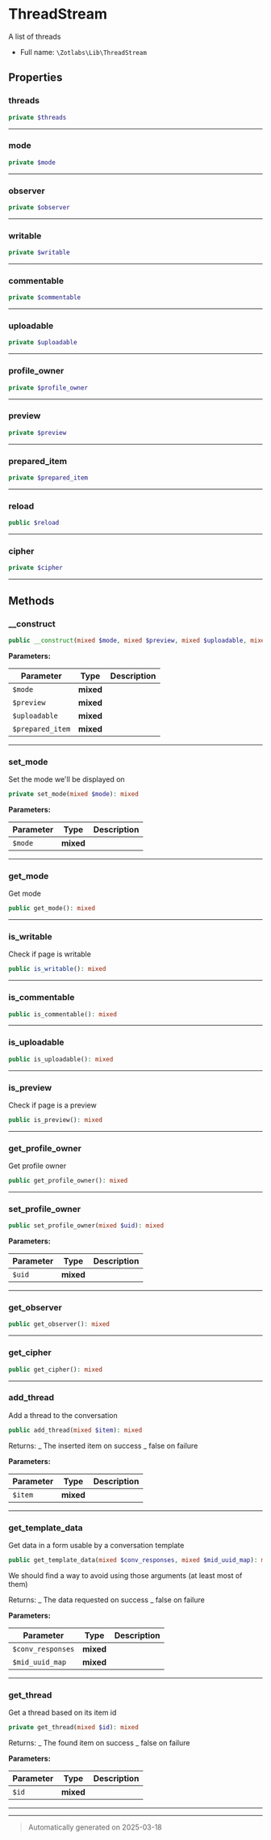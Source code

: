 
# ThreadStream

A list of threads



* Full name: `\Zotlabs\Lib\ThreadStream`



## Properties


### threads



```php
private $threads
```






***

### mode



```php
private $mode
```






***

### observer



```php
private $observer
```






***

### writable



```php
private $writable
```






***

### commentable



```php
private $commentable
```






***

### uploadable



```php
private $uploadable
```






***

### profile_owner



```php
private $profile_owner
```






***

### preview



```php
private $preview
```






***

### prepared_item



```php
private $prepared_item
```






***

### reload



```php
public $reload
```






***

### cipher



```php
private $cipher
```






***

## Methods


### __construct



```php
public __construct(mixed $mode, mixed $preview, mixed $uploadable, mixed $prepared_item = &#039;&#039;): mixed
```








**Parameters:**

| Parameter | Type | Description |
|-----------|------|-------------|
| `$mode` | **mixed** |  |
| `$preview` | **mixed** |  |
| `$uploadable` | **mixed** |  |
| `$prepared_item` | **mixed** |  |





***

### set_mode

Set the mode we'll be displayed on

```php
private set_mode(mixed $mode): mixed
```








**Parameters:**

| Parameter | Type | Description |
|-----------|------|-------------|
| `$mode` | **mixed** |  |





***

### get_mode

Get mode

```php
public get_mode(): mixed
```












***

### is_writable

Check if page is writable

```php
public is_writable(): mixed
```












***

### is_commentable



```php
public is_commentable(): mixed
```












***

### is_uploadable



```php
public is_uploadable(): mixed
```












***

### is_preview

Check if page is a preview

```php
public is_preview(): mixed
```












***

### get_profile_owner

Get profile owner

```php
public get_profile_owner(): mixed
```












***

### set_profile_owner



```php
public set_profile_owner(mixed $uid): mixed
```








**Parameters:**

| Parameter | Type | Description |
|-----------|------|-------------|
| `$uid` | **mixed** |  |





***

### get_observer



```php
public get_observer(): mixed
```












***

### get_cipher



```php
public get_cipher(): mixed
```












***

### add_thread

Add a thread to the conversation

```php
public add_thread(mixed $item): mixed
```

Returns:
_ The inserted item on success
_ false on failure






**Parameters:**

| Parameter | Type | Description |
|-----------|------|-------------|
| `$item` | **mixed** |  |





***

### get_template_data

Get data in a form usable by a conversation template

```php
public get_template_data(mixed $conv_responses, mixed $mid_uuid_map): mixed
```

We should find a way to avoid using those arguments (at least most of them)

Returns:
     _ The data requested on success
     _ false on failure






**Parameters:**

| Parameter | Type | Description |
|-----------|------|-------------|
| `$conv_responses` | **mixed** |  |
| `$mid_uuid_map` | **mixed** |  |





***

### get_thread

Get a thread based on its item id

```php
private get_thread(mixed $id): mixed
```

Returns:
_ The found item on success
_ false on failure






**Parameters:**

| Parameter | Type | Description |
|-----------|------|-------------|
| `$id` | **mixed** |  |





***


***
> Automatically generated on 2025-03-18

